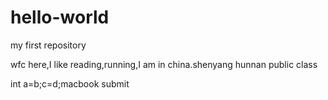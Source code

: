 # hello-world

my first repository

wfc here,I like reading,running,I am in china.shenyang hunnan
public class

int a=b;c=d;macbook submit

